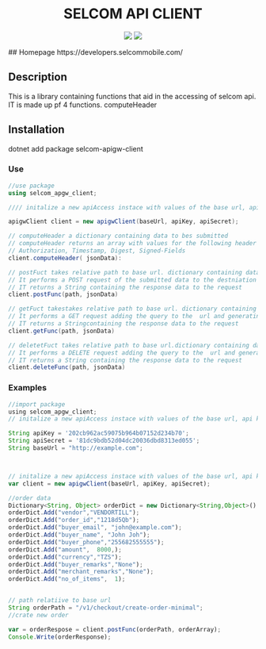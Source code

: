  
<h1 align="center">SELCOM API CLIENT</h1>

<p align='center'>

<img src="https://img.shields.io/badge/net%20-v6.0-blue">

<img src="https://img.shields.io/badge/C%23-asp.net-blue">
</p >
## Homepage
https://developers.selcommobile.com/

## Description
This is a library containing functions that aid in the accessing of selcom api. IT is made up pf 4 functions.
computeHeader 

## Installation 
dotnet add package  selcom-apigw-client

### Use

```cs
//use package
using selcom_apgw_client;

//// initalize a new apiAccess instace with values of the base url, api key and api secret

apigwClient client = new apigwClient(baseUrl, apiKey, apiSecret);

// computeHeader a dictionary containing data to bes submitted
// computeHeader returns an array with values for the following header fields: 
// Authorization, Timestamp, Digest, Signed-Fields
client.computeHeader( jsonData):

// postFuct takes relative path to base url. dictionary containing data to be submitted 
// It performs a POST request of the submitted data to the destniation url generatingg the header internally
// IT returns a String containing the response data to the request
client.postFunc(path, jsonData)

// getFuct takestakes relative path to base url. dictionary containing data to be submitted  
// It performs a GET request adding the query to the  url and generatingg the header internally
// IT returns a Stringcontaining the response data to the request
client.getFunc(path, jsonData)

// deletetFuct takes relative path to base url.dictionary containing data to be submitted 
// It performs a DELETE request adding the query to the  url and generatingg the header internally
// IT returns a String containing the response data to the request
client.deleteFunc(path, jsonData)
```
### Examples
```js
//import package
using selcom_apgw_client;
// initalize a new apiAccess instace with values of the base url, api key and api secret

String apiKey = '202cb962ac59075b964b07152d234b70';
String apiSecret = '81dc9bdb52d04dc20036dbd8313ed055';
String baseUrl = "http://example.com";



// initalize a new apiAccess instace with values of the base url, api key and api secret
var client = new apigwClient(baseUrl, apiKey, apiSecret);

//order data
Dictionary<String, Object> orderDict = new Dictionary<String,Object>() ;
orderDict.Add("vendor","VENDORTILL");
orderDict.Add("order_id","1218d5Qb");
orderDict.Add("buyer_email", "john@example.com");
orderDict.Add("buyer_name", "John Joh");
orderDict.Add("buyer_phone","255682555555");
orderDict.Add("amount",  8000,);
orderDict.Add("currency","TZS");
orderDict.Add("buyer_remarks","None");
orderDict.Add("merchant_remarks","None");
orderDict.Add("no_of_items",  1);


// path relatiive to base url
String orderPath = "/v1/checkout/create-order-minimal";
//crate new order

var = orderRespose = client.postFunc(orderPath, orderArray);
Console.Write(orderResponse);
```